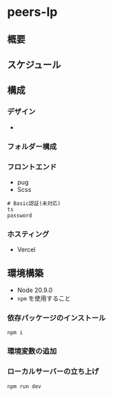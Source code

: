 # peers-lp

## 概要



## スケジュール



## 構成

### デザイン

- 
### フォルダー構成

### フロントエンド

- pug
- Scss



```
# Basic認証(未対応)
ts
password
```

### ホスティング

- Vercel


## 環境構築

- Node 20.9.0
- `npm` を使用すること

### 依存パッケージのインストール

```
npm i
```

### 環境変数の追加



### ローカルサーバーの立ち上げ

```
npm run dev
```
